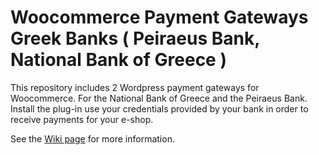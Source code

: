# Woocommerce Payment Gateways Greek Banks ( Peiraeus Bank, National Bank of Greece )
This repository includes 2 Wordpress payment gateways for Woocommerce. 
For the National Bank of Greece and the Peiraeus Bank.
Install the plug-in use your credentials provided by your bank in order to receive payments for your e-shop. 

See the [Wiki page](https://github.com/ellak-monades-aristeias/Woocommerce-Payment-Gateways-Greek-Banks/wiki) for more information.
